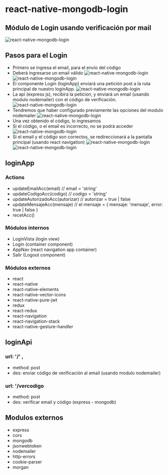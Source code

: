 # react-native-mongodb-login
## Módulo de Login usando verificación por mail
![react-native-mongodb-login](./imagenes/0.jpeg)

## Pasos para el Login
- Primero se ingresa el email, para el envío del código
- Deberá ingresarse un email válido
![react-native-mongodb-login](./imagenes/error1.jpeg)
![react-native-mongodb-login](./imagenes/1.jpeg)
- El componente Login (loginApp) enviará una petición post a la ruta principal de nuestro loginApp.
![react-native-mongodb-login](./imagenes/2.jpeg)
- La api (express js), recibirá la peticion, y enviará un email (usando modulo nodemailer) con el código de verificación.
![react-native-mongodb-login](./imagenes/3.jpeg)
- Tendremos que haber configurado previamente las opciones del modulo nodemailer
![react-native-mongodb-login](./imagenes/6.jpeg)
- Una vez obtenido el código, lo ingresamos
- Si el código, o el email es incorrecto, no se podrá acceder
![react-native-mongodb-login](./imagenes/error2.jpeg)
- Si el email y el código son correctos, se redireccionará a la pantalla principal (usando react navigation)
![react-native-mongodb-login](./imagenes/4.jpeg)
![react-native-mongodb-login](./imagenes/5.jpeg)

## loginApp 
### Actions
- updateEmailAcc(email) // email = 'string'
- updateCodigoAcc(codigo) // codigo = 'string'
- updateAutorizadoAcc(autorizar) // autorizar = true | false
- updateMensajeAcc(mensaje) // el mensaje = { mensaje: 'mensaje', error: true | false }
- recetAcc()

### Módulos internos
- LoginVista (login view)
- Login (container component)
- AppNav (react navigation app container)
- Salir (Logout component)

### Módulos externos
- react
- react-native
- react-native-elements
- react-native-vector-icons
- react-native-pure-jwt
- redux
- react-redux
- react-navigation
- react-navigation-stack
- react-native-gesture-handler

## loginApi

### url: '/' , 
- method: post
- des: enviar código de verificación al email (usando modulo nodemailer)

### url: '/vercodigo
- method: post
- des: verificar email y código (express - mongodb)

## Modulos externos
- express
- cors
- mongodb
- jsonwebtoken
- nodemailer
- http-errors
- cookie-parser
- morgan



